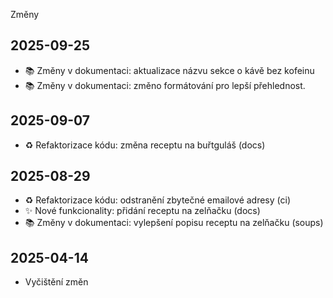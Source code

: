 Změny
## 2025-09-25
  - 📚 Změny v dokumentaci: aktualizace názvu sekce o kávě bez kofeinu
  - 📚 Změny v dokumentaci: změno formátování pro lepší přehlednost.
## 2025-09-07
  - ♻️ Refaktorizace kódu: změna receptu na buřtguláš (docs)
## 2025-08-29
  - ♻️ Refaktorizace kódu: odstranění zbytečné emailové adresy (ci)
  - ✨ Nové funkcionality: přidání receptu na zelňačku (docs)
  - 📚 Změny v dokumentaci: vylepšení popisu receptu na zelňačku (soups)
## 2025-04-14
  - Vyčištění změn
